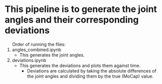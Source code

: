 <h1> This pipeline is to generate the joint angles and their corresponding deviations </h1>
<ol>Order of running the files:
<li>angles_combined.ipynb
    <ul>
      <li>This generates the joint angles.</li>
    </ul>
    </li>
<li>deviations.ipynb
<ul>
  <li>This generates the deviations and plots them against time. 
      <ul>
          <li>
              Deviations are calculated by taking the absolute differences of the joint angles and dividing them by the true (MoCap) value.
          </li>
      </ul>
      </li>
</ul>
</li>
  
</ol>
